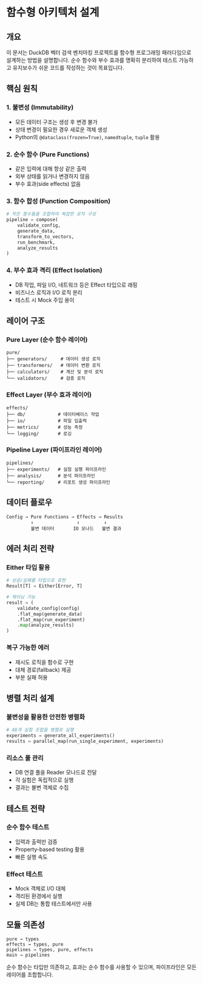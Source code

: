 # 함수형 아키텍처 설계

## 개요

이 문서는 DuckDB 벡터 검색 벤치마킹 프로젝트를 함수형 프로그래밍 패러다임으로 설계하는 방법을 설명합니다. 순수 함수와 부수 효과를 명확히 분리하여 테스트 가능하고 유지보수가 쉬운 코드를 작성하는 것이 목표입니다.

## 핵심 원칙

### 1. 불변성 (Immutability)
- 모든 데이터 구조는 생성 후 변경 불가
- 상태 변경이 필요한 경우 새로운 객체 생성
- Python의 `@dataclass(frozen=True)`, `namedtuple`, `tuple` 활용

### 2. 순수 함수 (Pure Functions)
- 같은 입력에 대해 항상 같은 출력
- 외부 상태를 읽거나 변경하지 않음
- 부수 효과(side effects) 없음

### 3. 함수 합성 (Function Composition)
```python
# 작은 함수들을 조합하여 복잡한 로직 구성
pipeline = compose(
    validate_config,
    generate_data,
    transform_to_vectors,
    run_benchmark,
    analyze_results
)
```

### 4. 부수 효과 격리 (Effect Isolation)
- DB 작업, 파일 I/O, 네트워크 등은 Effect 타입으로 래핑
- 비즈니스 로직과 I/O 로직 분리
- 테스트 시 Mock 주입 용이

## 레이어 구조

### Pure Layer (순수 함수 레이어)
```
pure/
├── generators/     # 데이터 생성 로직
├── transformers/   # 데이터 변환 로직
├── calculators/    # 계산 및 분석 로직
└── validators/     # 검증 로직
```

### Effect Layer (부수 효과 레이어)
```
effects/
├── db/            # 데이터베이스 작업
├── io/            # 파일 입출력
├── metrics/       # 성능 측정
└── logging/       # 로깅
```

### Pipeline Layer (파이프라인 레이어)
```
pipelines/
├── experiments/   # 실험 실행 파이프라인
├── analysis/      # 분석 파이프라인
└── reporting/     # 리포트 생성 파이프라인
```

## 데이터 플로우

```
Config → Pure Functions → Effects → Results
         ↓                ↓         ↓
         불변 데이터       IO 모나드   불변 결과
```

## 에러 처리 전략

### Either 타입 활용
```python
# 성공/실패를 타입으로 표현
Result[T] = Either[Error, T]

# 체이닝 가능
result = (
    validate_config(config)
    .flat_map(generate_data)
    .flat_map(run_experiment)
    .map(analyze_results)
)
```

### 복구 가능한 에러
- 재시도 로직을 함수로 구현
- 대체 경로(fallback) 제공
- 부분 실패 허용

## 병렬 처리 설계

### 불변성을 활용한 안전한 병렬화
```python
# 48개 실험 조합을 병렬로 실행
experiments = generate_all_experiments()
results = parallel_map(run_single_experiment, experiments)
```

### 리소스 풀 관리
- DB 연결 풀을 Reader 모나드로 전달
- 각 실험은 독립적으로 실행
- 결과는 불변 객체로 수집

## 테스트 전략

### 순수 함수 테스트
- 입력과 출력만 검증
- Property-based testing 활용
- 빠른 실행 속도

### Effect 테스트
- Mock 객체로 I/O 대체
- 격리된 환경에서 실행
- 실제 DB는 통합 테스트에서만 사용

## 모듈 의존성

```
pure → types
effects → types, pure
pipelines → types, pure, effects
main → pipelines
```

순수 함수는 타입만 의존하고, 효과는 순수 함수를 사용할 수 있으며, 파이프라인은 모든 레이어를 조합합니다.